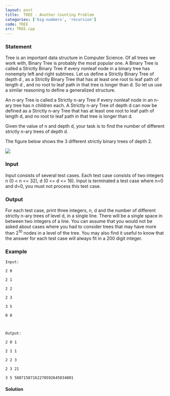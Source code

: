 ```yaml
---
layout: post
title:  TREE - Another Counting Problem
categories: ['big-numbers', 'recursion']
code: TREE
src: TREE.cpp
---
```


### **Statement**

Tree is an important data structure in Computer Science. Of all trees we work
with, Binary Tree is probably the most popular one. A Binary Tree is called a
Strictly Binary Tree if every nonleaf node in a binary tree has nonempty
left and right subtrees. Let us define a Strictly Binary Tree of depth d ,
as a Strictly Binary Tree that has at least one root to leaf path of length
d , and no root to leaf path in that tree is longer than d. So let us
use a similar reasoning to define a generalized structure.

An n-ary Tree is called a Strictly n-ary Tree if every nonleaf node in an
n-ary tree has n children each. A Strictly n-ary Tree of depth d can now
be defined as a Strictly n-ary Tree that has at least one root to leaf path of
length d, and no root to leaf path in that tree is longer than d.

Given the value of n and depth d, your task is to find the number of different
strictly n-ary trees of depth d.

The figure below shows the 3 different strictly binary trees of depth 2.

![](/content/quanghuy:tree8jt.png)

### Input

Input consists of several test cases. Each test case consists of two integers
n (0 < n <= 32), d (0 <= d <= 16). Input is terminated a test case where
n=0 and d=0, you must not process this test case.

### Output

For each test case, print three integers, n, d and the number of different
strictly n-ary trees of level d, in a single line. There will be a single
space in between two integers of a line. You can assume that you would not be
asked about cases where you had to consider trees that may have more than
2<sup>10</sup> nodes in a level of the tree. You may also find it useful
to know that the answer for each test case will always fit in a 200 digit
integer.

### Example

    
    
    Input:
    2 0
    2 1
    2 2
    2 3
    3 5
    0 0
    
    Output:
    2 0 1
    2 1 1
    2 2 3
    2 3 21
    3 5 58871587162270592645034001
    



#### **Solution**



